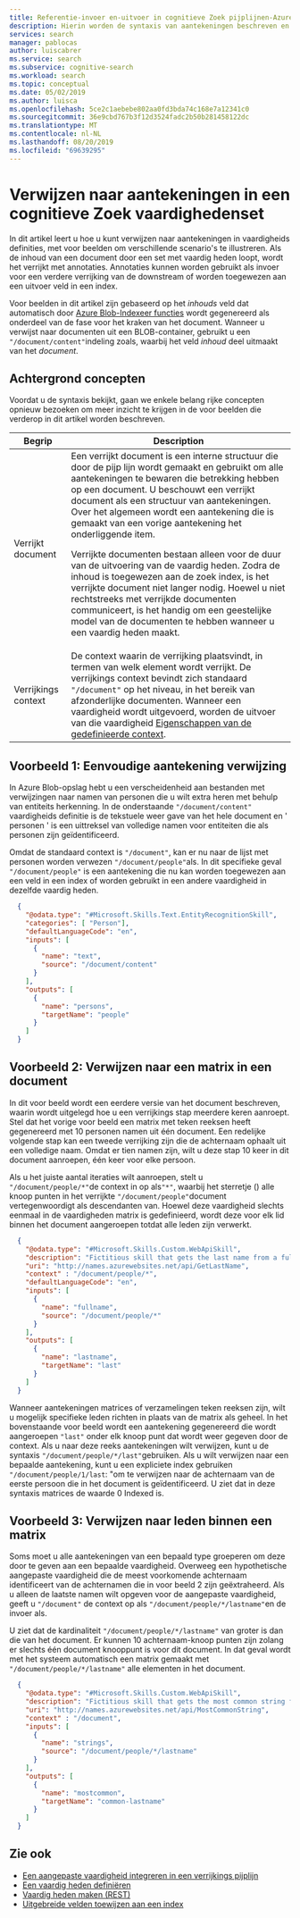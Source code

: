 ```yaml
---
title: Referentie-invoer en-uitvoer in cognitieve Zoek pijplijnen-Azure Search
description: Hierin worden de syntaxis van aantekeningen beschreven en wordt uitgelegd hoe u kunt verwijzen naar een aantekening in de invoer en uitvoer van een vakkennisset in een cognitieve Zoek pijplijn in Azure Search.
services: search
manager: pablocas
author: luiscabrer
ms.service: search
ms.subservice: cognitive-search
ms.workload: search
ms.topic: conceptual
ms.date: 05/02/2019
ms.author: luisca
ms.openlocfilehash: 5ce2c1aebebe802aa0fd3bda74c168e7a12341c0
ms.sourcegitcommit: 36e9cbd767b3f12d3524fadc2b50b281458122dc
ms.translationtype: MT
ms.contentlocale: nl-NL
ms.lasthandoff: 08/20/2019
ms.locfileid: "69639295"
---
```

# <a name="how-to-reference-annotations-in-a-cognitive-search-skillset"></a>Verwijzen naar aantekeningen in een cognitieve Zoek vaardighedenset

In dit artikel leert u hoe u kunt verwijzen naar aantekeningen in vaardigheids definities, met voor beelden om verschillende scenario's te illustreren. Als de inhoud van een document door een set met vaardig heden loopt, wordt het verrijkt met annotaties. Annotaties kunnen worden gebruikt als invoer voor een verdere verrijking van de downstream of worden toegewezen aan een uitvoer veld in een index. 
 
Voor beelden in dit artikel zijn gebaseerd op het *inhouds* veld dat automatisch door [Azure Blob-Indexeer functies](search-howto-indexing-azure-blob-storage.md) wordt gegenereerd als onderdeel van de fase voor het kraken van het document. Wanneer u verwijst naar documenten uit een BLOB-container, gebruikt u een `"/document/content"`indeling zoals, waarbij het veld *inhoud* deel uitmaakt van het *document*. 

## <a name="background-concepts"></a>Achtergrond concepten

Voordat u de syntaxis bekijkt, gaan we enkele belang rijke concepten opnieuw bezoeken om meer inzicht te krijgen in de voor beelden die verderop in dit artikel worden beschreven.

| Begrip | Description |
|------|-------------|
| Verrijkt document | Een verrijkt document is een interne structuur die door de pijp lijn wordt gemaakt en gebruikt om alle aantekeningen te bewaren die betrekking hebben op een document. U beschouwt een verrijkt document als een structuur van aantekeningen. Over het algemeen wordt een aantekening die is gemaakt van een vorige aantekening het onderliggende item.<p/>Verrijkte documenten bestaan alleen voor de duur van de uitvoering van de vaardig heden. Zodra de inhoud is toegewezen aan de zoek index, is het verrijkte document niet langer nodig. Hoewel u niet rechtstreeks met verrijkde documenten communiceert, is het handig om een geestelijke model van de documenten te hebben wanneer u een vaardig heden maakt. |
| Verrijkings context | De context waarin de verrijking plaatsvindt, in termen van welk element wordt verrijkt. De verrijkings context bevindt zich standaard `"/document"` op het niveau, in het bereik van afzonderlijke documenten. Wanneer een vaardigheid wordt uitgevoerd, worden de uitvoer van die vaardigheid [Eigenschappen van de gedefinieerde context](#example-2).|

<a name="example-1"></a>
## <a name="example-1-simple-annotation-reference"></a>Voorbeeld 1: Eenvoudige aantekening verwijzing

In Azure Blob-opslag hebt u een verscheidenheid aan bestanden met verwijzingen naar namen van personen die u wilt extra heren met behulp van entiteits herkenning. In de onderstaande `"/document/content"` vaardigheids definitie is de tekstuele weer gave van het hele document en ' personen ' is een uittreksel van volledige namen voor entiteiten die als personen zijn geïdentificeerd.

Omdat de standaard context is `"/document"`, kan er nu naar de lijst met personen worden verwezen `"/document/people"`als. In dit specifieke geval `"/document/people"` is een aantekening die nu kan worden toegewezen aan een veld in een index of worden gebruikt in een andere vaardigheid in dezelfde vaardig heden.

```json
  {
    "@odata.type": "#Microsoft.Skills.Text.EntityRecognitionSkill",
    "categories": [ "Person"],
    "defaultLanguageCode": "en",
    "inputs": [
      {
        "name": "text",
        "source": "/document/content"
      }
    ],
    "outputs": [
      {
        "name": "persons",
        "targetName": "people"
      }
    ]
  }
```

<a name="example-2"></a>

## <a name="example-2-reference-an-array-within-a-document"></a>Voorbeeld 2: Verwijzen naar een matrix in een document

In dit voor beeld wordt een eerdere versie van het document beschreven, waarin wordt uitgelegd hoe u een verrijkings stap meerdere keren aanroept. Stel dat het vorige voor beeld een matrix met teken reeksen heeft gegenereerd met 10 personen namen uit één document. Een redelijke volgende stap kan een tweede verrijking zijn die de achternaam ophaalt uit een volledige naam. Omdat er tien namen zijn, wilt u deze stap 10 keer in dit document aanroepen, één keer voor elke persoon. 

Als u het juiste aantal iteraties wilt aanroepen, stelt u `"/document/people/*"`de context in op als`"*"`, waarbij het sterretje () alle knoop punten in het verrijkte `"/document/people"`document vertegenwoordigt als descendanten van. Hoewel deze vaardigheid slechts eenmaal in de vaardigheden matrix is gedefinieerd, wordt deze voor elk lid binnen het document aangeroepen totdat alle leden zijn verwerkt.

```json
  {
    "@odata.type": "#Microsoft.Skills.Custom.WebApiSkill",
    "description": "Fictitious skill that gets the last name from a full name",
    "uri": "http://names.azurewebsites.net/api/GetLastName",
    "context" : "/document/people/*",
    "defaultLanguageCode": "en",
    "inputs": [
      {
        "name": "fullname",
        "source": "/document/people/*"
      }
    ],
    "outputs": [
      {
        "name": "lastname",
        "targetName": "last"
      }
    ]
  }
```

Wanneer aantekeningen matrices of verzamelingen teken reeksen zijn, wilt u mogelijk specifieke leden richten in plaats van de matrix als geheel. In het bovenstaande voor beeld wordt een aantekening gegenereerd die wordt aangeroepen `"last"` onder elk knoop punt dat wordt weer gegeven door de context. Als u naar deze reeks aantekeningen wilt verwijzen, kunt u de syntaxis `"/document/people/*/last"`gebruiken. Als u wilt verwijzen naar een bepaalde aantekening, kunt u een expliciete index gebruiken `"/document/people/1/last`: "om te verwijzen naar de achternaam van de eerste persoon die in het document is geïdentificeerd. U ziet dat in deze syntaxis matrices de waarde 0 Indexed is.

<a name="example-3"></a>

## <a name="example-3-reference-members-within-an-array"></a>Voorbeeld 3: Verwijzen naar leden binnen een matrix

Soms moet u alle aantekeningen van een bepaald type groeperen om deze door te geven aan een bepaalde vaardigheid. Overweeg een hypothetische aangepaste vaardigheid die de meest voorkomende achternaam identificeert van de achternamen die in voor beeld 2 zijn geëxtraheerd. Als u alleen de laatste namen wilt opgeven voor de aangepaste vaardigheid, geeft u `"/document"` de context op als `"/document/people/*/lastname"`en de invoer als.

U ziet dat de kardinaliteit `"/document/people/*/lastname"` van groter is dan die van het document. Er kunnen 10 achternaam-knoop punten zijn zolang er slechts één document knooppunt is voor dit document. In dat geval wordt met het systeem automatisch een matrix gemaakt met `"/document/people/*/lastname"` alle elementen in het document.

```json
  {
    "@odata.type": "#Microsoft.Skills.Custom.WebApiSkill",
    "description": "Fictitious skill that gets the most common string from an array of strings",
    "uri": "http://names.azurewebsites.net/api/MostCommonString",
    "context" : "/document",
    "inputs": [
      {
        "name": "strings",
        "source": "/document/people/*/lastname"
      }
    ],
    "outputs": [
      {
        "name": "mostcommon",
        "targetName": "common-lastname"
      }
    ]
  }
```



## <a name="see-also"></a>Zie ook
+ [Een aangepaste vaardigheid integreren in een verrijkings pijplijn](cognitive-search-custom-skill-interface.md)
+ [Een vaardig heden definiëren](cognitive-search-defining-skillset.md)
+ [Vaardig heden maken (REST)](https://docs.microsoft.com/rest/api/searchservice/create-skillset)
+ [Uitgebreide velden toewijzen aan een index](cognitive-search-output-field-mapping.md)

